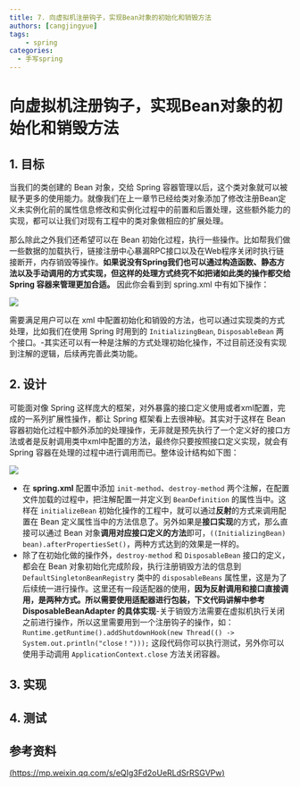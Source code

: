 ```yaml
---
title: 7. 向虚拟机注册钩子，实现Bean对象的初始化和销毁方法 
authors: [cangjingyue]
tags: 
    - spring
categories:
  - 手写spring
---
```


# 向虚拟机注册钩子，实现Bean对象的初始化和销毁方法

## 1. 目标

当我们的类创建的 Bean 对象，交给 Spring 容器管理以后，这个类对象就可以被赋予更多的使用能力。就像我们在上一章节已经给类对象添加了修改注册Bean定义未实例化前的属性信息修改和实例化过程中的前置和后置处理，这些额外能力的实现，都可以让我们对现有工程中的类对象做相应的扩展处理。

那么除此之外我们还希望可以在 Bean 初始化过程，执行一些操作。比如帮我们做一些数据的加载执行，链接注册中心暴漏RPC接口以及在Web程序关闭时执行链接断开，内存销毁等操作。**如果说没有Spring我们也可以通过构造函数、静态方法以及手动调用的方式实现，但这样的处理方式终究不如把诸如此类的操作都交给 Spring 容器来管理更加合适。** 因此你会看到到 spring.xml 中有如下操作：

![](https://cangjingyue.oss-cn-hangzhou.aliyuncs.com/2024/11/23/17322400923203.jpg)

需要满足用户可以在 xml 中配置初始化和销毁的方法，也可以通过实现类的方式处理，比如我们在使用 Spring 时用到的 `InitializingBean`, `DisposableBean` 两个接口。-其实还可以有一种是注解的方式处理初始化操作，不过目前还没有实现到注解的逻辑，后续再完善此类功能。



## 2. 设计

可能面对像 Spring 这样庞大的框架，对外暴露的接口定义使用或者xml配置，完成的一系列扩展性操作，都让 Spring 框架看上去很神秘。其实对于这样在 Bean 容器初始化过程中额外添加的处理操作，无非就是预先执行了一个定义好的接口方法或者是反射调用类中xml中配置的方法，最终你只要按照接口定义实现，就会有 Spring 容器在处理的过程中进行调用而已。整体设计结构如下图：

![](https://cangjingyue.oss-cn-hangzhou.aliyuncs.com/2024/11/23/17322402314469.jpg)


* 在 **spring.xml** 配置中添加 `init-method`、`destroy-method` 两个注解，在配置文件加载的过程中，把注解配置一并定义到 `BeanDefinition` 的属性当中。这样在 `initializeBean` 初始化操作的工程中，就可以通过**反射**的方式来调用配置在 Bean 定义属性当中的方法信息了。另外如果是**接口实现**的方式，那么直接可以通过 Bean 对象**调用对应接口定义的方法**即可，`((InitializingBean) bean).afterPropertiesSet()`，两种方式达到的效果是一样的。
* 除了在初始化做的操作外，`destroy-method` 和 `DisposableBean` 接口的定义，都会在 Bean 对象初始化完成阶段，执行注册销毁方法的信息到 `DefaultSingletonBeanRegistry` 类中的 `disposableBeans` 属性里，这是为了后续统一进行操作。这里还有一段适配器的使用，**因为反射调用和接口直接调用，是两种方式。所以需要使用适配器进行包装，下文代码讲解中参考 DisposableBeanAdapter 的具体实现**-关于销毁方法需要在虚拟机执行关闭之前进行操作，所以这里需要用到一个注册钩子的操作，如：`Runtime.getRuntime().addShutdownHook(new Thread(() -> System.out.println("close！")));` 这段代码你可以执行测试，另外你可以使用手动调用 `ApplicationContext.close` 方法关闭容器。




## 3. 实现




## 4. 测试



## 参考资料

[(https://mp.weixin.qq.com/s/eQIg3Fd2oUeRLdSrRSGVPw)](https://mp.weixin.qq.com/s/eQIg3Fd2oUeRLdSrRSGVPw)
